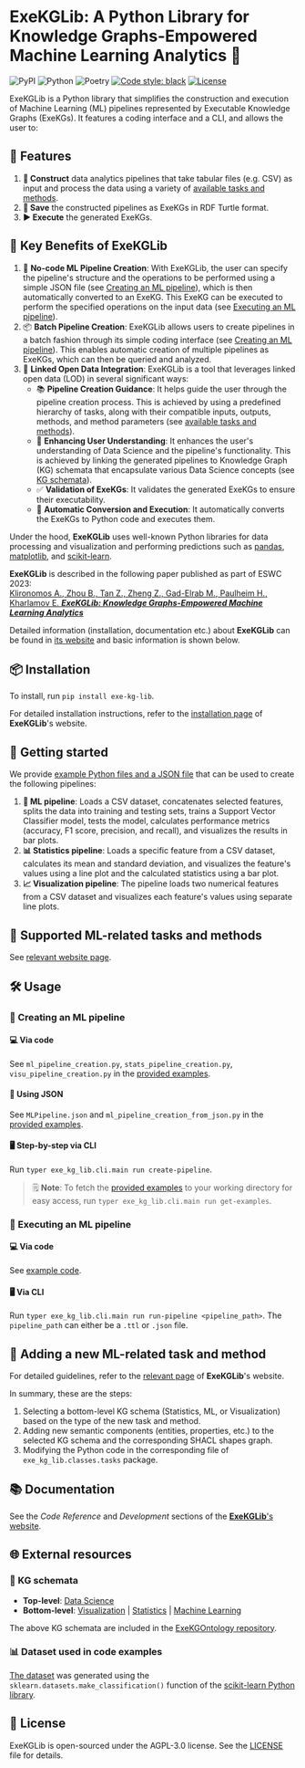# ExeKGLib: A Python Library for Knowledge Graphs-Empowered Machine Learning Analytics 🚀

![PyPI](https://img.shields.io/pypi/v/exe-kg-lib)
![Python](https://img.shields.io/badge/python-v3.8+-blue.svg)
![Poetry](https://img.shields.io/badge/poetry-v1.2.2-blue)
[![Code style: black][black-badge]][black]
[![License](https://img.shields.io/badge/license-AGPL%203.0-blue)](https://www.gnu.org/licenses/agpl-3.0.en.html)

[//]: # (--8<-- [start:overview])
ExeKGLib is a Python library that simplifies the construction and execution of Machine Learning (ML) pipelines represented by Executable Knowledge Graphs (ExeKGs). It features a coding interface and a CLI, and allows the user to:

## 🌟 Features

1. **🔨 Construct** data analytics pipelines that take tabular files (e.g. CSV) as input and process the data using a variety of [available tasks and methods](https://boschresearch.github.io/ExeKGLib/supported-methods/).
2. **💾 Save** the constructed pipelines as ExeKGs in RDF Turtle format.
3. **▶️ Execute** the generated ExeKGs.

## 🌟 Key Benefits of ExeKGLib

1. 🚀 **No-code ML Pipeline Creation**: With ExeKGLib, the user can specify the pipeline's structure and the operations to be performed using a simple JSON file (see [Creating an ML pipeline](#🚀-creating-an-ml-pipeline)), which is then automatically converted to an ExeKG. This ExeKG can be executed to perform the specified operations on the input data (see [Executing an ML pipeline](#🚀-executing-an-ml-pipeline)).
2. 📦 **Batch Pipeline Creation**: ExeKGLib allows users to create pipelines in a batch fashion through its simple coding interface (see [Creating an ML pipeline](#🚀-creating-an-ml-pipeline)). This enables automatic creation of multiple pipelines as ExeKGs, which can then be queried and analyzed.
3. 🔗 **Linked Open Data Integration**: ExeKGLib is a tool that leverages linked open data (LOD) in several significant ways:
    - 📚 **Pipeline Creation Guidance**: It helps guide the user through the pipeline creation process. This is achieved by using a predefined hierarchy of tasks, along with their compatible inputs, outputs, methods, and method parameters (see [available tasks and methods]([task_hierarchy.md](https://boschresearch.github.io/ExeKGLib/supported-methods/))).
    - 🧠 **Enhancing User Understanding**: It enhances the user's understanding of Data Science and the pipeline's functionality. This is achieved by linking the generated pipelines to Knowledge Graph (KG) schemata that encapsulate various Data Science concepts (see [KG schemata](#📜-kg-schemata)).
    - ✅ **Validation of ExeKGs**: It validates the generated ExeKGs to ensure their executability.
    - 🔄 **Automatic Conversion and Execution**: It automatically converts the ExeKGs to Python code and executes them.

Under the hood, **ExeKGLib** uses well-known Python libraries for data processing and visualization and performing predictions such as [pandas](https://pandas.pydata.org/), [matplotlib](https://matplotlib.org/), and [scikit-learn](https://scikit-learn.org/).

**ExeKGLib** is described in the following paper published as part of ESWC 2023: <br>[Klironomos A., Zhou B., Tan Z., Zheng Z., Gad-Elrab M., Paulheim H., Kharlamov E. _**ExeKGLib: Knowledge Graphs-Empowered Machine Learning Analytics**_](https://link.springer.com/chapter/10.1007/978-3-031-43458-7_23)

[//]: # (--8<-- [end:overview])

Detailed information (installation, documentation etc.) about **ExeKGLib** can be found in [its website](https://boschresearch.github.io/ExeKGLib/) and basic information is shown below.

## 📦 Installation

[//]: # (--8<-- [start:installation])
To install, run `pip install exe-kg-lib`.

[//]: # (--8<-- [end:installation])

For detailed installation instructions, refer to the [installation page](https://boschresearch.github.io/ExeKGLib/installation/) of **ExeKGLib**'s website.

## 🚀 Getting started

[//]: # (--8<-- [start:gettingstarted])
We provide [example Python files and a JSON file](https://github.com/boschresearch/ExeKGLib/tree/main/examples) that can be used to create the following pipelines:

1. **🧠 ML pipeline**: Loads a CSV dataset, concatenates selected features, splits the data into training and testing sets, trains a Support Vector Classifier model, tests the model, calculates performance metrics (accuracy, F1 score, precision, and recall), and visualizes the results in bar plots.
2. **📊 Statistics pipeline**: Loads a specific feature from a CSV dataset, calculates its mean and standard deviation, and visualizes the feature's values using a line plot and the calculated statistics using a bar plot.
3. **📈 Visualization pipeline**: The pipeline loads two numerical features from a CSV dataset and visualizes each feature's values using separate line plots.

[//]: # (--8<-- [end:gettingstarted])

## 🧪 Supported ML-related tasks and methods

See [relevant website page](https://boschresearch.github.io/ExeKGLib/supported-tasks-and-methods).

## 🛠️ Usage

[//]: # (--8<-- [start:usage])
### 🚀 Creating an ML pipeline

#### 💻 Via code
See `ml_pipeline_creation.py`,  `stats_pipeline_creation.py`,  `visu_pipeline_creation.py` in the [provided examples](https://github.com/boschresearch/ExeKGLib/tree/main/examples).

#### 📄 Using JSON
See `MLPipeline.json` and `ml_pipeline_creation_from_json.py` in the [provided examples](https://github.com/boschresearch/ExeKGLib/tree/main/examples).

#### 🖥️ Step-by-step via CLI
Run `typer exe_kg_lib.cli.main run create-pipeline`.

> 🗒️ **Note**: To fetch the [provided examples](https://github.com/boschresearch/ExeKGLib/tree/main/examples) to your working directory for easy access, run `typer exe_kg_lib.cli.main run get-examples`.

### 🚀 Executing an ML pipeline

#### 💻 Via code
See [example code](https://github.com/boschresearch/ExeKGLib/blob/21e4df0e7de89c27748c8b61759652b7edf7d9b8/exe_kg_lib/cli/main.py#L28-L29).

#### 🖥️ Via CLI
Run `typer exe_kg_lib.cli.main run run-pipeline <pipeline_path>`. The `pipeline_path` can either be a `.ttl` or `.json` file.

[//]: # (--8<-- [end:usage])

## 📝 Adding a new ML-related task and method

[//]: # (--8<-- [start:extending])
For detailed guidelines, refer to the [relevant page](https://boschresearch.github.io/ExeKGLib/adding-new-task-and-method/) of **ExeKGLib**'s website.

In summary, these are the steps:

1. Selecting a bottom-level KG schema (Statistics, ML, or Visualization) based on the type of the new task and method.
2. Adding new semantic components (entities, properties, etc.) to the selected KG schema and the corresponding SHACL shapes graph.
3. Modifying the Python code in the corresponding file of `exe_kg_lib.classes.tasks` package.

[//]: # (--8<-- [end:extending])

## 📚 Documentation
See the _Code Reference_ and _Development_ sections of the [**ExeKGLib**'s website](https://boschresearch.github.io/ExeKGLib/).

## 🌐 External resources

[//]: # (--8<-- [start:externalresources])
### 📜 KG schemata

- **Top-level**: [Data Science](https://w3id.org/def/exekg-ds)
- **Bottom-level**: [Visualization](https://w3id.org/def/exekg-visu) | [Statistics](https://w3id.org/def/exekg-stats) | [Machine Learning](https://w3id.org/def/exekg-ml)

The above KG schemata are included in the [ExeKGOntology repository](https://github.com/nsai-uio/ExeKGOntology).

### 📊 Dataset used in code examples

[The dataset](https://github.com/boschresearch/ExeKGLib/tree/main/examples/data/dummy_data.csv) was generated using the `sklearn.datasets.make_classification()` function of the [scikit-learn Python library](https://scikit-learn.org/).

[//]: # (--8<-- [end:externalresources])

## 📜 License

ExeKGLib is open-sourced under the AGPL-3.0 license. See the
[LICENSE](LICENSE.md) file for details.

<!-- URLs -->
[black-badge]: https://img.shields.io/badge/code%20style-black-000000.svg
[black]: https://github.com/psf/black
[ci-badge]: https://github.com/boschresearch/ExeKGLib/actions/workflows/ci.yaml/badge.svg
[ci]: https://github.com/boschresearch/ExeKGLib/actions/workflows/ci.yaml
[docs-badge]: https://img.shields.io/badge/docs-gh--pages-inactive
[docs]: https://github.com/boschresearch/ExeKGLib/tree/gh-pages
[license-badge]: https://img.shields.io/badge/License-All%20rights%20reserved-informational
[license-url]: https://pages.github.boschdevcloud.com/bcai-internal//latest/license
[pre-commit-badge]: https://img.shields.io/badge/pre--commit-enabled-brightgreen?logo=pre-commit&logoColor=white
[pre-commit]: https://github.com/pre-commit/pre-commit
